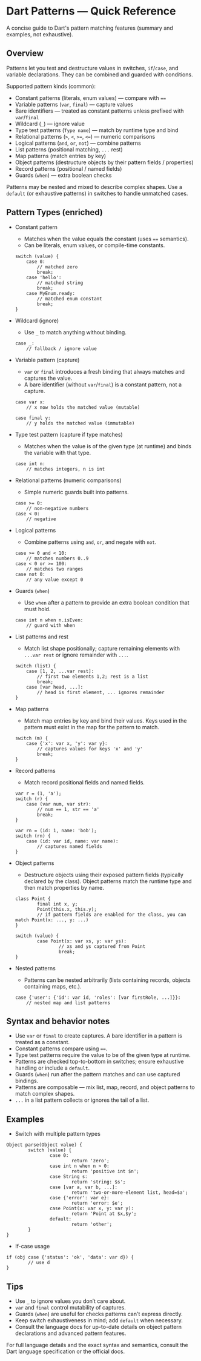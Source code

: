 # Dart Patterns — Quick Reference

A concise guide to Dart's pattern matching features (summary and examples, not exhaustive).

## Overview
Patterns let you test and destructure values in switches, `if`/`case`, and variable declarations. They can be combined and guarded with conditions.

Supported pattern kinds (common):
- Constant patterns (literals, enum values) — compare with `==`
- Variable patterns (`var`, `final`) — capture values
- Bare identifiers — treated as constant patterns unless prefixed with `var`/`final`
- Wildcard (`_`) — ignore value
- Type test patterns (`Type name`) — match by runtime type and bind
- Relational patterns (`>`, `<`, `>=`, `<=`) — numeric comparisons
- Logical patterns (`and`, `or`, `not`) — combine patterns
- List patterns (positional matching, `...` rest)
- Map patterns (match entries by key)
- Object patterns (destructure objects by their pattern fields / properties)
- Record patterns (positional / named fields)
- Guards (`when`) — extra boolean checks

Patterns may be nested and mixed to describe complex shapes. Use a `default` (or exhaustive patterns) in switches to handle unmatched cases.

## Pattern Types (enriched)

- Constant pattern
    - Matches when the value equals the constant (uses `==` semantics).
    - Can be literals, enum values, or compile-time constants.
    ```
    switch (value) {
        case 0:
            // matched zero
            break;
        case 'hello':
            // matched string
            break;
        case MyEnum.ready:
            // matched enum constant
            break;
    }
    ```

- Wildcard (ignore)
    - Use `_` to match anything without binding.
    ```
    case _:
        // fallback / ignore value
    ```

- Variable pattern (capture)
    - `var` or `final` introduces a fresh binding that always matches and captures the value.
    - A bare identifier (without `var`/`final`) is a constant pattern, not a capture.
    ```
    case var x:
        // x now holds the matched value (mutable)

    case final y:
        // y holds the matched value (immutable)
    ```

- Type test pattern (capture if type matches)
    - Matches when the value is of the given type (at runtime) and binds the variable with that type.
    ```
    case int n:
        // matches integers, n is int
    ```

- Relational patterns (numeric comparisons)
    - Simple numeric guards built into patterns.
    ```
    case >= 0:
        // non-negative numbers
    case < 0:
        // negative
    ```

- Logical patterns
    - Combine patterns using `and`, `or`, and negate with `not`.
    ```
    case >= 0 and < 10:
        // matches numbers 0..9
    case < 0 or >= 100:
        // matches two ranges
    case not 0:
        // any value except 0
    ```

- Guards (`when`)
    - Use `when` after a pattern to provide an extra boolean condition that must hold.
    ```
    case int n when n.isEven:
        // guard with when
    ```

- List patterns and rest
    - Match list shape positionally; capture remaining elements with `...var rest` or ignore remainder with `...`.
    ```
    switch (list) {
        case [1, 2, ...var rest]:
            // first two elements 1,2; rest is a list
            break;
        case [var head, ...]:
            // head is first element, ... ignores remainder
    }
    ```

- Map patterns
    - Match map entries by key and bind their values. Keys used in the pattern must exist in the map for the pattern to match.
    ```
    switch (m) {
        case {'x': var x, 'y': var y}:
            // captures values for keys 'x' and 'y'
            break;
    }
    ```

- Record patterns
    - Match record positional fields and named fields.
    ```
    var r = (1, 'a');
    switch (r) {
        case (var num, var str):
            // num == 1, str == 'a'
            break;
    }

    var rn = (id: 1, name: 'bob');
    switch (rn) {
        case (id: var id, name: var name):
            // captures named fields
    }
    ```

- Object patterns
    - Destructure objects using their exposed pattern fields (typically declared by the class). Object patterns match the runtime type and then match properties by name.
    ```
    class Point {
            final int x, y;
            Point(this.x, this.y);
            // if pattern fields are enabled for the class, you can match Point(x: ..., y: ...)
    }

    switch (value) {
            case Point(x: var xs, y: var ys):
                    // xs and ys captured from Point
                    break;
    }
    ```

- Nested patterns
    - Patterns can be nested arbitrarily (lists containing records, objects containing maps, etc.).
    ```
    case {'user': {'id': var id, 'roles': [var firstRole, ...]}}:
        // nested map and list patterns
    ```

## Syntax and behavior notes
- Use `var` or `final` to create captures. A bare identifier in a pattern is treated as a constant.
- Constant patterns compare using `==`.
- Type test patterns require the value to be of the given type at runtime.
- Patterns are checked top-to-bottom in switches; ensure exhaustive handling or include a `default`.
- Guards (`when`) run after the pattern matches and can use captured bindings.
- Patterns are composable — mix list, map, record, and object patterns to match complex shapes.
- `...` in a list pattern collects or ignores the tail of a list.

## Examples

- Switch with multiple pattern types
```
Object parse(Object value) {
        switch (value) {
                case 0:
                        return 'zero';
                case int n when n > 0:
                        return 'positive int $n';
                case String s:
                        return 'string: $s';
                case [var a, var b, ...]:
                        return 'two-or-more-element list, head=$a';
                case {'error': var e}:
                        return 'error: $e';
                case Point(x: var x, y: var y):
                        return 'Point at $x,$y';
                default:
                        return 'other';
        }
}
```

- If-case usage
```
if (obj case {'status': 'ok', 'data': var d}) {
        // use d
}
```

## Tips
- Use `_` to ignore values you don’t care about.
- `var` and `final` control mutability of captures.
- Guards (`when`) are useful for checks patterns can't express directly.
- Keep switch exhaustiveness in mind; add `default` when necessary.
- Consult the language docs for up-to-date details on object pattern declarations and advanced pattern features.

For full language details and the exact syntax and semantics, consult the Dart language specification or the official docs.